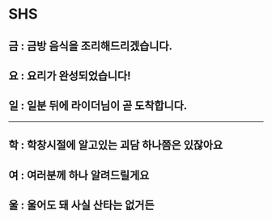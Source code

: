 # SHS

## 금 : 금방 음식을 조리해드리겠습니다.


## 요 : 요리가 완성되었습니다! 


## 일 : 일분 뒤에 라이더님이 곧 도착합니다. 

---

## 학 : 학창시절에 알고있는 괴담 하나쯤은 있잖아요



## 여 : 여러분께 하나 알려드릴게요 



## 울 : 울어도 돼 사실 산타는 없거든 
